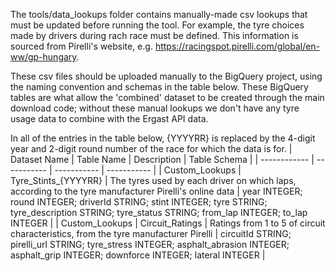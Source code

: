 The tools/data_lookups folder contains manually-made csv lookups that must be updated before running the tool.
For example, the tyre choices made by drivers during rach race must be defined. This information is sourced from Pirelli's website, e.g. https://racingspot.pirelli.com/global/en-ww/gp-hungary.

These csv files should be uploaded manually to the BigQuery project, using the naming convention and schemas in the table below. These BigQuery tables are what allow the 'combined' dataset to be created through the main download code; without these manual lookups we don't have any tyre usage data to combine with the Ergast API data.

In all of the entries in the table below, {YYYYRR} is replaced by the 4-digit year and 2-digit round number of the race for which the data is for.
| Dataset Name | Table Name | Description | Table Schema |
| ------------ | ----------- | ----------- | ----------- |
| Custom_Lookups  | Tyre_Stints_{YYYYRR} | The tyres used by each driver on which laps, according to the tyre manufacturer Pirelli's online data | year INTEGER; round INTEGER; driverId STRING; stint INTEGER; tyre STRING; tyre_description STRING; tyre_status STRING; from_lap INTEGER; to_lap INTEGER |
| Custom_Lookups  | Circuit_Ratings | Ratings from 1 to 5 of circuit characteristics, from the tyre manufacturer Pirelli | circuitId STRING; pirelli_url STRING; tyre_stress INTEGER; asphalt_abrasion INTEGER; asphalt_grip INTEGER; downforce INTEGER; lateral INTEGER |
